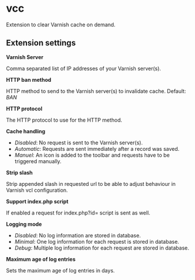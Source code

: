 # vcc

Extension to clear Varnish cache on demand.

## Extension settings

**Varnish Server**

Comma separated list of IP addresses of your Varnish server(s).

**HTTP ban method**

HTTP method to send to the Varnish server(s) to invalidate cache. Default: *BAN*

**HTTP protocol**

The HTTP protocol to use for the HTTP method.

**Cache handling**

- *Disabled*: No request is sent to the Varnish server(s).
- *Automatic*: Requests are sent immediately after a record was saved.
- *Manuel*: An icon is added to the toolbar and requests have to be triggered manually.

**Strip slash**

Strip appended slash in requested url to be able to adjust behaviour in Varnish vcl configuration.

**Support index.php script**

If enabled a request for index.php?id= script is sent as well.

**Logging mode**

- *Disabled*: No log information are stored in database.
- *Minimal*: One log information for each request is stored in database.
- *Debug*: Multiple log information for each request are stored in database.

**Maximum age of log entries**

Sets the maximum age of log entries in days.
